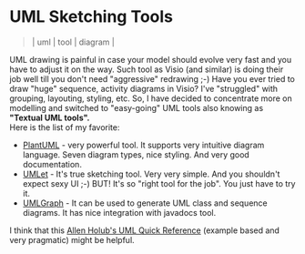 # UML Sketching Tools
> | uml | tool | diagram |

UML drawing is painful in case your model should evolve very fast and you have to adjust it on the way. Such tool as Visio (and similar) is doing their job well till you don't need "aggressive" redrawing ;-) Have you ever tried to draw "huge" sequence, activity diagrams in Visio? I've "struggled" with grouping, layouting, styling, etc. So, I have decided to concentrate more on modelling and switched to "easy-going" UML tools also knowing as **"Textual UML tools".**  
Here is the list of my favorite:  

* [PlantUML](http://plantuml.sourceforge.net/) - very powerful tool. It supports very intuitive diagram language. Seven diagram types, nice styling. And very good documentation.
* [UMLet](http://www.umlet.com/) - It's true sketching tool. Very very simple. And you shouldn't expect sexy UI ;-) BUT! It's so "right tool for the job". You just have to try it.
* [UMLGraph](http://www.umlgraph.org/) - It can be used to generate UML class and sequence diagrams. It has nice integration with javadocs tool.

I think that this [Allen Holub's UML Quick Reference](http://www.holub.com/goodies/uml/) (example based and very pragmatic) might be helpful.